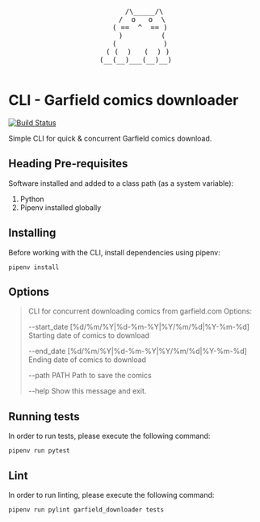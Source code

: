 <div align="center">
<pre>
    /\_____/\
   /  o   o  \
  ( ==  ^  == )
   )         (
  (           )
 ( (  )   (  ) )
(__(__)___(__)__)
         
</pre>
</div>

# CLI - Garfield comics downloader
[![Build Status](https://travis-ci.com/Bartosz-D3V/garfield-downloader.svg?token=tqZyPRhzSnop7iN2Y7Ug&branch=master)](https://travis-ci.com/Bartosz-D3V/garfield-downloader)

Simple CLI for quick & concurrent Garfield comics download.

## Heading Pre-requisites

Software installed and added to a class path (as a system variable):
 1. Python
 2. Pipenv installed globally
 
 ## Installing
 Before working with the CLI, install dependencies using pipenv:

    pipenv install

## Options

>   CLI for concurrent downloading comics from garfield.com    Options: 
> 
>   --start_date [%d/%m/%Y|%d-%m-%Y|%Y/%m/%d|%Y-%m-%d]  
>                                   Starting date of comics to download  
>                                   
>   --end_date [%d/%m/%Y|%d-%m-%Y|%Y/%m/%d|%Y-%m-%d]  
>                                   Ending date of comics to download  
>                                   
>   --path PATH                     Path to save the comics  
>   
>   --help                          Show this message and exit.


## Running tests
In order to run tests, please execute the following command:

    pipenv run pytest

## Lint
In order to run linting, please execute the following command:

    pipenv run pylint garfield_downloader tests
